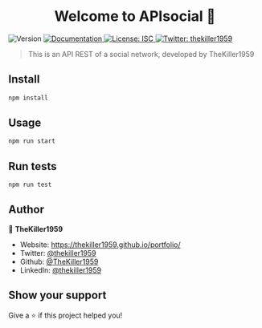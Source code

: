 <h1 align="center">Welcome to APIsocial 👋</h1>
<p>
  <img alt="Version" src="https://img.shields.io/badge/version-1.0.0-blue.svg?cacheSeconds=2592000" />
  <a href="https://academlo.notion.site/Restaurant-576db13c65354a739fca04ecde0bd60c" target="_blank">
    <img alt="Documentation" src="https://img.shields.io/badge/documentation-yes-brightgreen.svg" />
  </a>
  <a href="#" target="_blank">
    <img alt="License: ISC" src="https://img.shields.io/badge/License-ISC-yellow.svg" />
  </a>
  <a href="https://twitter.com/thekiller1959" target="_blank">
    <img alt="Twitter: thekiller1959" src="https://img.shields.io/twitter/follow/thekiller1959.svg?style=social" />
  </a>
</p>

> This is an API REST of a social network, developed by TheKiller1959

## Install

```sh
npm install
```

## Usage

```sh
npm run start
```

## Run tests

```sh
npm run test
```

## Author

👤 **TheKiller1959**

* Website: https://thekiller1959.github.io/portfolio/
* Twitter: [@thekiller1959](https://twitter.com/thekiller1959)
* Github: [@TheKiller1959](https://github.com/TheKiller1959)
* LinkedIn: [@thekiller1959](https://linkedin.com/in/thekiller1959)

## Show your support

Give a ⭐️ if this project helped you!
